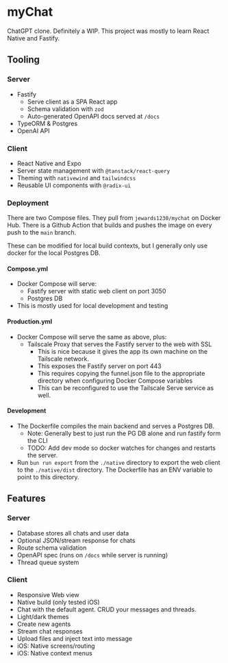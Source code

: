 # myChat

ChatGPT clone. Definitely a WIP. This project was mostly to learn React Native and Fastify.

## Tooling

### Server

- Fastify
  - Serve client as a SPA React app
  - Schema validation with `zod`
  - Auto-generated OpenAPI docs served at `/docs`
- TypeORM & Postgres
- OpenAI API

### Client

- React Native and Expo
- Server state management with `@tanstack/react-query`
- Theming with `nativewind` and `tailwindcss`
- Reusable UI components with `@radix-ui`

### Deployment

There are two Compose files. They pull from `jewards1230/mychat` on Docker Hub. There is a Github Action that builds and pushes the image on every push to the `main` branch. 

These can be modified for local build contexts, but I generally only use docker for the local Postgres DB.

#### Compose.yml

- Docker Compose will serve:
  - Fastify server with static web client on port 3050
  - Postgres DB
- This is mostly used for local development and testing

#### Production.yml

- Docker Compose will serve the same as above, plus:
  - Tailscale Proxy that serves the Fastify server to the web with SSL
    - This is nice because it gives the app its own machine on the Tailscale network.
    - This exposes the Fastify server on port 443
    - This requires copying the funnel.json file to the appropriate directory when configuring Docker Compose variables
    - This can be reconfigured to use the Tailscale Serve service as well.

#### Development

- The Dockerfile compiles the main backend and serves a Postgres DB.
  - Note: Generally best to just run the PG DB alone and run fastify form the CLI
  - TODO: Add dev mode so docker watches for changes and restarts the server.
- Run `bun run export` from the `./native` directory to export the web client to the `./native/dist` directory. The Dockerfile has an ENV variable to point to this directory.

## Features

### Server

- Database stores all chats and user data
- Optional JSON/stream response for chats
- Route schema validation
- OpenAPI spec (runs on `/docs` while server is running)
- Thread queue system

### Client

- Responsive Web view
- Native build (only tested iOS)
- Chat with the default agent. CRUD your messages and threads.
- Light/dark themes
- Create new agents
- Stream chat responses
- Upload files and inject text into message
- iOS: Native screens/routing
- iOS: Native context menus
